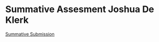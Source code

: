 # Summative Assesment Joshua De Klerk

[Summative Submission](https://github.com/user-attachments/files/15839197/Summative.Submission.pdf)


